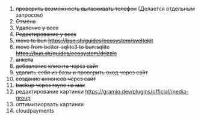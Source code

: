 1. ~~проверить возможность вытаскивать телефон~~ (Делается отдельным запросом)
2. ~~Отмена~~
3. ~~Удаление у всех~~
4. ~~Редактирование у всех~~
5. ~~move to bun https://bun.sh/guides/ecosystem/sveltekit~~
6. ~~move from better-sqlite3 to bun:sqlite https://bun.sh/guides/ecosystem/drizzle~~
7. ~~анкета~~
8. ~~добавление клиента через сайт~~
9.  ~~удалить себя из базы и проверить вход через сайт~~
10. ~~создание аннонсов через сайт~~
11. ~~backup через rsync на мак~~
12. редактирование картинки https://gramio.dev/plugins/official/media-group
13. оптимизиорвать картинки
14. cloudpayments
